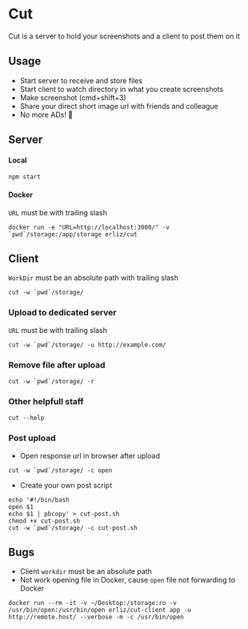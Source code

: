 Cut
===
Cut is a server to hold your screenshots and a client to post them on it

## Usage
* Start server to receive and store files
* Start client to watch directory in what you create screenshots
* Make screenshot (cmd+shift+3)
* Share your direct short image url with friends and colleague
* No more ADs! :tada:
## Server

#### Local
```
npm start
```
#### Docker
`URL` must be with trailing slash
```
docker run -e "URL=http://localhost:3000/" -v `pwd`/storage:/app/storage erliz/cut
```

## Client
`WorkDir` must be an absolute path with trailing slash
```
cut -w `pwd`/storage/
```

### Upload to dedicated server
`URL` must be with trailing slash
```
cut -w `pwd`/storage/ -u http://example.com/
```

### Remove file after upload
```
cut -w `pwd`/storage/ -r
```

### Other helpfull staff
```
cut --help
```

### Post upload
* Open response url in browser after upload
```
cut -w `pwd`/storage/ -c open
```
* Create your own post script
```
echo '#!/bin/bash
open $1
echo $1 | pbcopy' > cut-post.sh
chmod +x cut-post.sh
cut -w `pwd`/storage/ -c cut-post.sh
```

## Bugs
* Client `workdir` must be an absolute path
* Not work opening file in Docker, cause `open` file not forwarding to Docker
```
docker run --rm -it -v ~/Desktop:/storage:ro -v /usr/bin/open:/usr/bin/open erliz/cut-client app -u http://remote.host/ --verbose -m -c /usr/bin/open
```
